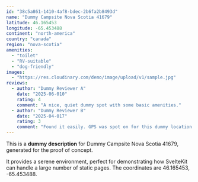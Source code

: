 ```yaml
---
id: "38c5a861-1410-4af8-bdec-2b6fa2b8493d"
name: "Dummy Campsite Nova Scotia 41679"
latitude: 46.165453
longitude: -65.453488
continent: "north-america"
country: "canada"
region: "nova-scotia"
amenities:
  - "toilet"
  - "RV-suitable"
  - "dog-friendly"
images:
  - "https://res.cloudinary.com/demo/image/upload/v1/sample.jpg"
reviews:
  - author: "Dummy Reviewer A"
    date: "2025-06-010"
    rating: 4
    comment: "A nice, quiet dummy spot with some basic amenities."
  - author: "Dummy Reviewer B"
    date: "2025-04-017"
    rating: 3
    comment: "Found it easily. GPS was spot on for this dummy location."
---
```


This is a **dummy description** for Dummy Campsite Nova Scotia 41679, generated for the proof of concept.

It provides a serene environment, perfect for demonstrating how SvelteKit can handle a large number of static pages. The coordinates are 46.165453, -65.453488.
